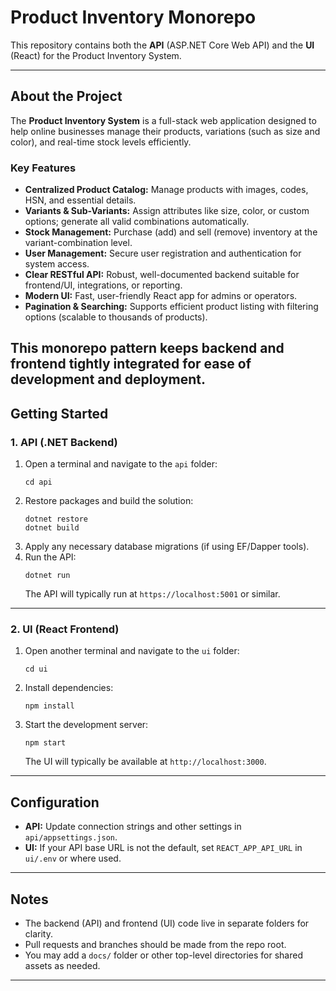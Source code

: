 # Product Inventory Monorepo

This repository contains both the **API** (ASP.NET Core Web API) and the **UI** (React) for the Product Inventory System.

---

## About the Project

The **Product Inventory System** is a full-stack web application designed to help online businesses manage their products, variations (such as size and color), and real-time stock levels efficiently. 

### Key Features

- **Centralized Product Catalog:** Manage products with images, codes, HSN, and essential details.
- **Variants & Sub-Variants:** Assign attributes like size, color, or custom options; generate all valid combinations automatically.
- **Stock Management:** Purchase (add) and sell (remove) inventory at the variant-combination level.
- **User Management:** Secure user registration and authentication for system access.
- **Clear RESTful API:** Robust, well-documented backend suitable for frontend/UI, integrations, or reporting.
- **Modern UI:** Fast, user-friendly React app for admins or operators.
- **Pagination & Searching:** Supports efficient product listing with filtering options (scalable to thousands of products).

This monorepo pattern keeps backend and frontend tightly integrated for ease of development and deployment.
---

## Getting Started

### 1. API (.NET Backend)

1. Open a terminal and navigate to the `api` folder:
    ```
    cd api
    ```
2. Restore packages and build the solution:
    ```
    dotnet restore
    dotnet build
    ```
3. Apply any necessary database migrations (if using EF/Dapper tools).
4. Run the API:
    ```
    dotnet run
    ```
    The API will typically run at `https://localhost:5001` or similar.

---

### 2. UI (React Frontend)

1. Open another terminal and navigate to the `ui` folder:
    ```
    cd ui
    ```
2. Install dependencies:
    ```
    npm install
    ```
3. Start the development server:
    ```
    npm start
    ```
    The UI will typically be available at `http://localhost:3000`.

---

## Configuration

- **API:** Update connection strings and other settings in `api/appsettings.json`.
- **UI:** If your API base URL is not the default, set `REACT_APP_API_URL` in `ui/.env` or where used.

---

## Notes

- The backend (API) and frontend (UI) code live in separate folders for clarity.
- Pull requests and branches should be made from the repo root.
- You may add a `docs/` folder or other top-level directories for shared assets as needed.

---

